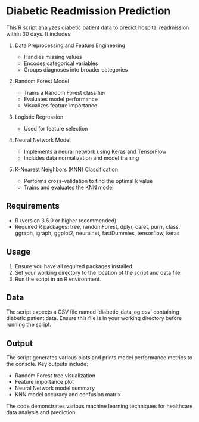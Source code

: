 # Diabetic Readmission Prediction

This R script analyzes diabetic patient data to predict hospital readmission within 30 days. It includes:

1. Data Preprocessing and Feature Engineering
   - Handles missing values
   - Encodes categorical variables
   - Groups diagnoses into broader categories

2. Random Forest Model
   - Trains a Random Forest classifier
   - Evaluates model performance
   - Visualizes feature importance

3. Logistic Regression
   - Used for feature selection

4. Neural Network Model
   - Implements a neural network using Keras and TensorFlow
   - Includes data normalization and model training

5. K-Nearest Neighbors (KNN) Classification
   - Performs cross-validation to find the optimal k value
   - Trains and evaluates the KNN model

## Requirements

- R (version 3.6.0 or higher recommended)
- Required R packages: tree, randomForest, dplyr, caret, purrr, class, ggraph, igraph, ggplot2, neuralnet, fastDummies, tensorflow, keras

## Usage

1. Ensure you have all required packages installed.
2. Set your working directory to the location of the script and data file.
3. Run the script in an R environment.

## Data

The script expects a CSV file named 'diabetic_data_og.csv' containing diabetic patient data. Ensure this file is in your working directory before running the script.

## Output

The script generates various plots and prints model performance metrics to the console. Key outputs include:
- Random Forest tree visualization
- Feature importance plot
- Neural Network model summary
- KNN model accuracy and confusion matrix

The code demonstrates various machine learning techniques for healthcare data analysis and prediction.
